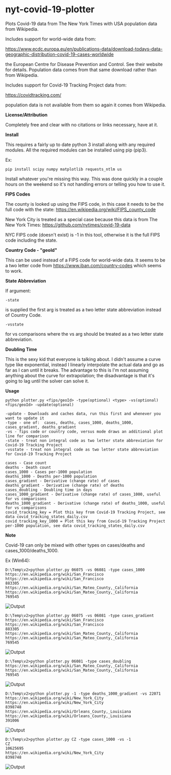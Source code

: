 # nyt-covid-19-plotter
Plots Covid-19 data from The New York Times with USA population data from Wikipedia.

Includes support for world-wide data from:

https://www.ecdc.europa.eu/en/publications-data/download-todays-data-geographic-distribution-covid-19-cases-worldwide

the European Centre for Disease Prevention and Control. See their website for details.  Population data comes from that same download rather than from Wikipedia.

Includes support for Covid-19 Tracking Project data from:

https://covidtracking.com/

population data is not available from them so again it comes from Wikipedia.

**License/Attribution**

Completely free and clear with no citations or links necessary, have at it.

**Install**

This requires a fairly up to date python 3 install along with any required modules.  All the required modules can be installed using pip (pip3).

Ex:

```
pip install scipy numpy matplotlib requests_ntlm us
```

Install whatever you're missing this way.  This was done quickly in a couple hours on the weekend so it's not handling errors or telling you how to use it.

**FIPS Codes**

The county is looked up using the FIPS code, in this case it needs to be the full code with the state:  https://en.wikipedia.org/wiki/FIPS_county_code

New York City is treated as a special case because this data is from The New York Times:  https://github.com/nytimes/covid-19-data  

NYC FIPS code (doesn't exist) is -1 in this tool, otherwise it is the full FIPS code including the state.

**Country Code - "geoId"**

This can be used instead of a FIPS code for world-wide data.  It seems to be a two letter code from https://www.iban.com/country-codes which seems to work.

**State Abbreviation**

If argument:

```
-state
```

is supplied the first arg is treated as a two letter state abbreviation instead of Country Code.

```
-vsstate
```

for vs comparisons where the vs arg should be treated as a two letter state abbreviation.

**Doubling Time**

This is the sexy kid that everyone is talking about.  I didn't assume a curve type like exponential, instead I linearly interpolate the actual data and go as far as I can until it breaks.  The advantage to this is I'm not assuming anything about the curve for extrapolation; the disadvantage is that it's going to lag until the solver can solve it.

**Usage**

```
python plotter.py <fips/geoId> -type(optional) <type> -vs(optional) <fips/geoId> -update(optional)

-update - Downloads and caches data, run this first and whenever you want to update it
-type - one of:  cases, deaths, cases_1000, deaths_1000, cases_gradient, deaths_gradient
-vs - fips code or country code, versus mode draws an additional plot line for comparison
-state - treat non integral code as two letter state abbreviation for Covid-19 Tracking Project
-vsstate - treat non integral code as two letter state abbreviation for Covid-19 Tracking Project

cases - Case count
deaths - Death count
cases_1000 - Cases per-1000 population
deaths_1000 - Deaths per-1000 population
cases_gradient - Derivative (change rate) of cases
deaths_gradient - Derivative (change rate) of deaths
cases_doubling - Doubling time in days
cases_1000_gradient - Derivative (change rate) of cases_1000, useful for vs comparisons
deaths_1000_gradient - Derivative (change rate) of deaths_1000, useful for vs comparisons
covid_tracking_key = Plot this key from Covid-19 Tracking Project, see data covid_tracking_states_daily.csv
covid_tracking_key_1000 = Plot this key from Covid-19 Tracking Project per-1000 population, see data covid_tracking_states_daily.csv
```

**Note**

Covid-19 can only be mixed with other types on cases/deaths and cases_1000/deaths_1000.

Ex (Win64):

```
D:\Temp\v2>python plotter.py 06075 -vs 06081 -type cases_1000
https://en.wikipedia.org/wiki/San_Francisco
https://en.wikipedia.org/wiki/San_Francisco
883305
https://en.wikipedia.org/wiki/San_Mateo_County,_California
https://en.wikipedia.org/wiki/San_Mateo_County,_California
769545
```
![Output](https://github.com/cc-001/nyt-covid-19-plotter/blob/master/san_francisco_california_06075_cases_1000_vs_san_mateo_california_06081.png)

```
D:\Temp\v2>python plotter.py 06075 -vs 06081 -type cases_gradient
https://en.wikipedia.org/wiki/San_Francisco
https://en.wikipedia.org/wiki/San_Francisco
883305
https://en.wikipedia.org/wiki/San_Mateo_County,_California
https://en.wikipedia.org/wiki/San_Mateo_County,_California
769545
```
![Output](https://github.com/cc-001/nyt-covid-19-plotter/blob/master/san_francisco_california_06075_cases_gradient_vs_san_mateo_california_06081.png)

```
D:\Temp\v2>python plotter.py 06081 -type cases_doubling
https://en.wikipedia.org/wiki/San_Mateo_County,_California
https://en.wikipedia.org/wiki/San_Mateo_County,_California
769545
```

![Output](https://github.com/cc-001/nyt-covid-19-plotter/blob/master/san_mateo_california_06081_cases_doubling.png)

```
D:\Temp\v2>python plotter.py -1 -type deaths_1000_gradient -vs 22071
https://en.wikipedia.org/wiki/New_York_City
https://en.wikipedia.org/wiki/New_York_City
8398748
https://en.wikipedia.org/wiki/Orleans_County,_Louisiana
https://en.wikipedia.org/wiki/Orleans_County,_Louisiana
391006
```

![Output](https://github.com/cc-001/nyt-covid-19-plotter/blob/master/new_york_city_new_york__deaths_1000_gradient_vs_orleans_louisiana_22071.png)

```
D:\Temp\v2>python plotter.py CZ -type cases_1000 -vs -1
CZ
10625695
https://en.wikipedia.org/wiki/New_York_City
8398748
```
![Output](https://github.com/cc-001/nyt-covid-19-plotter/blob/master/czech_republic_cze__cases_1000_vs_new_york_city_new_york_.png)
